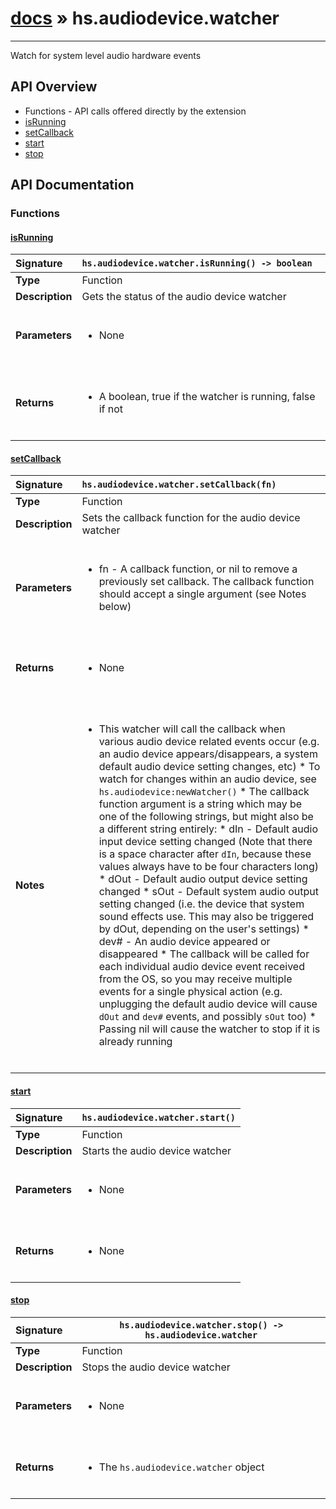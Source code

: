 # [docs](index.md) » hs.audiodevice.watcher
---

Watch for system level audio hardware events

## API Overview
* Functions - API calls offered directly by the extension
 * [isRunning](#isrunning)
 * [setCallback](#setcallback)
 * [start](#start)
 * [stop](#stop)

## API Documentation

### Functions

#### [isRunning](#isrunning)
| <span style="float: left;">**Signature**</span> | <span style="float: left;">`hs.audiodevice.watcher.isRunning() -> boolean` </span>                                                          |
| -----------------------------------------------------|---------------------------------------------------------------------------------------------------------|
| **Type**                                             | Function                                                                                         |
| **Description**                                      | Gets the status of the audio device watcher                                                                                         |
| **Parameters**                                       | <ul><br /><li>None</li><br /></ul>                                        |
| **Returns**                                          | <ul><br /><li>A boolean, true if the watcher is running, false if not</li><br /></ul>                                           |

#### [setCallback](#setcallback)
| <span style="float: left;">**Signature**</span> | <span style="float: left;">`hs.audiodevice.watcher.setCallback(fn)` </span>                                                          |
| -----------------------------------------------------|---------------------------------------------------------------------------------------------------------|
| **Type**                                             | Function                                                                                         |
| **Description**                                      | Sets the callback function for the audio device watcher                                                                                         |
| **Parameters**                                       | <ul><br /><li>fn - A callback function, or nil to remove a previously set callback. The callback function should accept a single argument (see Notes below)</li><br /></ul>                                        |
| **Returns**                                          | <ul><br /><li>None</li><br /></ul>                                           |
| **Notes**                                            | <ul><br /><li>This watcher will call the callback when various audio device related events occur (e.g. an audio device appears/disappears, a system default audio device setting changes, etc) * To watch for changes within an audio device, see <code>hs.audiodevice:newWatcher()</code> * The callback function argument is a string which may be one of the following strings, but might also be a different string entirely:  * dIn  - Default audio input device setting changed (Note that there is a space character after <code>dIn</code>, because these values always have to be four characters long)  * dOut - Default audio output device setting changed  * sOut - Default system audio output setting changed (i.e. the device that system sound effects use. This may also be triggered by dOut, depending on the user's settings)  * dev# - An audio device appeared or disappeared * The callback will be called for each individual audio device event received from the OS, so you may receive multiple events for a single physical action (e.g. unplugging the default audio device will cause <code>dOut</code> and <code>dev#</code> events, and possibly <code>sOut</code> too) * Passing nil will cause the watcher to stop if it is already running</li><br /></ul>                                             |

#### [start](#start)
| <span style="float: left;">**Signature**</span> | <span style="float: left;">`hs.audiodevice.watcher.start()` </span>                                                          |
| -----------------------------------------------------|---------------------------------------------------------------------------------------------------------|
| **Type**                                             | Function                                                                                         |
| **Description**                                      | Starts the audio device watcher                                                                                         |
| **Parameters**                                       | <ul><br /><li>None</li><br /></ul>                                        |
| **Returns**                                          | <ul><br /><li>None</li><br /></ul>                                           |

#### [stop](#stop)
| <span style="float: left;">**Signature**</span> | <span style="float: left;">`hs.audiodevice.watcher.stop() -> hs.audiodevice.watcher` </span>                                                          |
| -----------------------------------------------------|---------------------------------------------------------------------------------------------------------|
| **Type**                                             | Function                                                                                         |
| **Description**                                      | Stops the audio device watcher                                                                                         |
| **Parameters**                                       | <ul><br /><li>None</li><br /></ul>                                        |
| **Returns**                                          | <ul><br /><li>The <code>hs.audiodevice.watcher</code> object</li><br /></ul>                                           |


